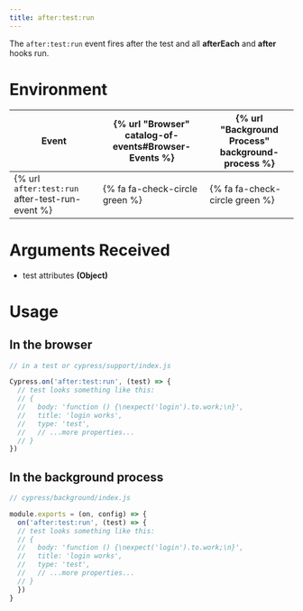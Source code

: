 ```yaml
---
title: after:test:run
---
```


The `after:test:run` event fires after the test and all **afterEach** and **after** hooks run.

# Environment

Event | {% url "Browser" catalog-of-events#Browser-Events %} | {% url "Background Process" background-process %}
--- | --- | ---
{% url `after:test:run` after-test-run-event %} | {% fa fa-check-circle green %} | {% fa fa-check-circle green %}

# Arguments Received

* test attributes **(Object)**

# Usage

## In the browser

```javascript
// in a test or cypress/support/index.js

Cypress.on('after:test:run', (test) => {
  // test looks something like this:
  // {
  //   body: 'function () {\nexpect('login').to.work;\n}',
  //   title: 'login works',
  //   type: 'test',
  //   // ...more properties...
  // }
})
```

## In the background process

```javascript
// cypress/background/index.js

module.exports = (on, config) => {
  on('after:test:run', (test) => {
  // test looks something like this:
  // {
  //   body: 'function () {\nexpect('login').to.work;\n}',
  //   title: 'login works',
  //   type: 'test',
  //   // ...more properties...
  // }
  })
}
```
